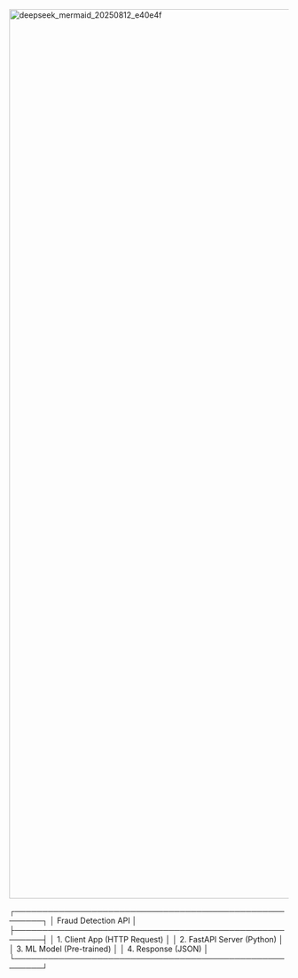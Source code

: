 <img width="1472" height="1602" alt="deepseek_mermaid_20250812_e40e4f" src="https://github.com/user-attachments/assets/444d3f93-a108-4253-8072-46f29104a186" />



┌───────────────────────────────────────────────────────┐
│                   Fraud Detection API                 │
├───────────────────────────────────────────────────────┤
│ 1. Client App (HTTP Request)                          │
│ 2. FastAPI Server (Python)                            │
│ 3. ML Model (Pre-trained)                             │
│ 4. Response (JSON)                                    │
└───────────────────────────────────────────────────────┘

